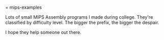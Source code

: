 = mips-examples

Lots of small MIPS Assembly programs I made during college.
They're classified by difficulty level. The bigger the prefix, the bigger the despair.

I hope they help someone out there.

